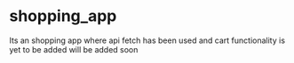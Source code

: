 # shopping_app
Its an shopping app where api fetch has been used and cart functionality is yet to be added will be added soon



 
 
 
